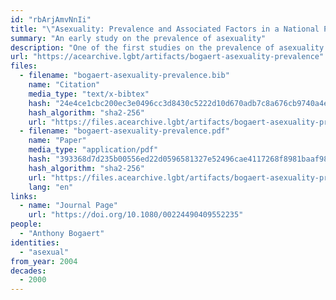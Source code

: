 ```yaml
---
id: "rbArjAmvNnIi"
title: "\"Asexuality: Prevalence and Associated Factors in a National Probability Sample\""
summary: "An early study on the prevalence of asexuality"
description: "One of the first studies on the prevalence of asexuality which defines asexuality in terms of sexual attraction and does not pathologize asexuals"
url: "https://acearchive.lgbt/artifacts/bogaert-asexuality-prevalence"
files:
  - filename: "bogaert-asexuality-prevalence.bib"
    name: "Citation"
    media_type: "text/x-bibtex"
    hash: "24e4ce1cbc200ec3e0496cc3d8430c5222d10d670adb7c8a676cb9740a4e1093"
    hash_algorithm: "sha2-256"
    url: "https://files.acearchive.lgbt/artifacts/bogaert-asexuality-prevalence/bogaert-asexuality-prevalence.bib"
  - filename: "bogaert-asexuality-prevalence.pdf"
    name: "Paper"
    media_type: "application/pdf"
    hash: "393368d7d235b00556ed22d0596581327e52496cae4117268f8981baaf98fcde"
    hash_algorithm: "sha2-256"
    url: "https://files.acearchive.lgbt/artifacts/bogaert-asexuality-prevalence/bogaert-asexuality-prevalence.pdf"
    lang: "en"
links:
  - name: "Journal Page"
    url: "https://doi.org/10.1080/00224490409552235"
people:
  - "Anthony Bogaert"
identities:
  - "asexual"
from_year: 2004
decades:
  - 2000
---
```

